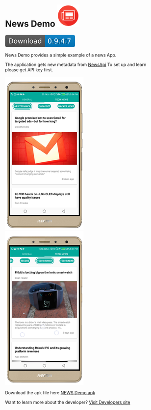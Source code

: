 
# News Demo  ![Alt text](app/src/main/res/drawable-ldpi/app_icon.png?raw=true "App Icon")
[ ![Core](screenshots/download.svg) ](latest-apk/news_demo.apk?raw=true)

News Demo provides a simple example of a news App.


The application gets new metadata from [NewsApi](https://newsapi.org/)
To set up and learn please get API key first.

![Alt text](screenshots/1.png?raw=true  "News")
![Alt text](screenshots/2.png?raw=true "News")

Download the apk file here [NEWS Demo apk](latest-apk/news_demo.apk?raw=true)

Want to learn more about the developer? [Visit Developers site](http://165.227.122.70/)

